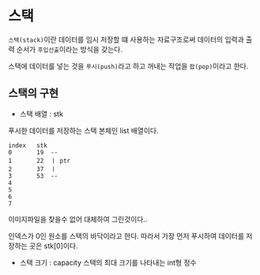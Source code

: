 # 스택

`스택(stack)`이란 데이터를 임시 저장할 떄 사용하는 자료구조로써 데이터의 입력과 출력 순서가 `후입선출`이라는 방식을 갖는다.

스택에 데이터를 넣는 것을 `푸시(push)`라고 하고 꺼내는 작업을 `팝(pop)`이라고 한다.

## 스택의 구현

- 스택 배열 : stk

푸시한 데이터를 저장하는 스택 본체인 list 배열이다.

```
index   stk
0       19  --
1       22  ㅣ ptr
2       37  ㅣ
3       53  --
4
5
6
7
```

이미지파일을 찾을수 없어 대체하여 그린것이다..

인덱스가 0인 원소를 스택의 바닥이라고 한다. 따라서 가장 먼저 푸시하여 데이터를 저장하는 곳은 stk[0]이다.

- 스택 크기 : capacity
  스택의 최대 크기를 나타내는 int형 정수
